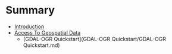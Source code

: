 # Summary

* [Introduction](introduction.md)
* [Access To Geospatial Data](Access-to-Geospatial-data.md)
    * [GDAL-OGR Quickstart](GDAL-OGR Quickstart/GDAL-OGR Quickstart.md)

